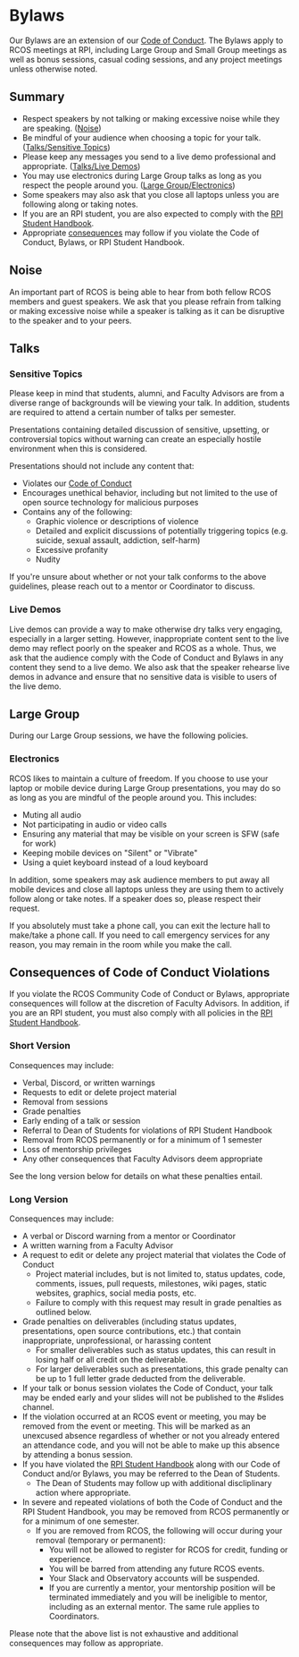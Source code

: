 # Bylaws

Our Bylaws are an extension of our [Code of Conduct](community/CODE_OF_CONDUCT.md). The Bylaws apply to RCOS meetings at RPI, including Large Group and Small Group meetings as well as bonus sessions, casual coding sessions, and any project meetings unless otherwise noted.

## Summary

- Respect speakers by not talking or making excessive noise while they are speaking. ([Noise](#noise))
- Be mindful of your audience when choosing a topic for your talk. ([Talks/Sensitive Topics](#sensitive-topics))
- Please keep any messages you send to a live demo professional and appropriate. ([Talks/Live Demos](#live-demos))
- You may use electronics during Large Group talks as long as you respect the people around you. ([Large Group/Electronics](#electronics))
- Some speakers may also ask that you close all laptops unless you are following along or taking notes.
- If you are an RPI student, you are also expected to comply with the [RPI Student Handbook](https://sexualviolence.rpi.edu/sites/default/files/Rensselaer%20Handbook%20of%20Student%20Rights%20%26%20Responsibilities%2C%20November%202017.pdf).
- Appropriate [consequences](#consequences-of-code-of-conduct-violations) may follow if you violate the Code of Conduct, Bylaws, or RPI Student Handbook.

## Noise

An important part of RCOS is being able to hear from both fellow RCOS members and guest speakers. We ask that you please refrain from talking or making excessive noise while a speaker is talking as it can be disruptive to the speaker and to your peers.

## Talks

### Sensitive Topics

Please keep in mind that students, alumni, and Faculty Advisors are from a diverse range of backgrounds will be viewing your talk. In addition, students are required to attend a certain number of talks per semester.

Presentations containing detailed discussion of sensitive, upsetting, or controversial topics without warning can create an especially hostile environment when this is considered.

Presentations should not include any content that:

- Violates our [Code of Conduct](community/CODE_OF_CONDUCT)
- Encourages unethical behavior, including but not limited to the use of open source technology for malicious purposes
- Contains any of the following:
  - Graphic violence or descriptions of violence
  - Detailed and explicit discussions of potentially triggering topics (e.g. suicide, sexual assault, addiction, self-harm)
  - Excessive profanity
  - Nudity

If you're unsure about whether or not your talk conforms to the above guidelines, please reach out to a mentor or Coordinator to discuss.

### Live Demos

Live demos can provide a way to make otherwise dry talks very engaging, especially in a larger setting. However, inappropriate content sent to the live demo may reflect poorly on the speaker and RCOS as a whole. Thus, we ask that the audience comply with the Code of Conduct and Bylaws in any content they send to a live demo. We also ask that the speaker rehearse live demos in advance and ensure that no sensitive data is visible to users of the live demo.

## Large Group

During our Large Group sessions, we have the following policies.

### Electronics

RCOS likes to maintain a culture of freedom. If you choose to use your laptop or mobile device during Large Group presentations, you may do so as long as you are mindful of the people around you. This includes:

- Muting all audio
- Not participating in audio or video calls
- Ensuring any material that may be visible on your screen is SFW (safe for work)
- Keeping mobile devices on "Silent" or "Vibrate"
- Using a quiet keyboard instead of a loud keyboard

In addition, some speakers may ask audience members to put away all mobile devices and close all laptops unless they are using them to actively follow along or take notes. If a speaker does so, please respect their request.

If you absolutely must take a phone call, you can exit the lecture hall to make/take a phone call. If you need to call emergency services for any reason, you may remain in the room while you make the call.

## Consequences of Code of Conduct Violations

If you violate the RCOS Community Code of Conduct or Bylaws, appropriate consequences will follow at the discretion of Faculty Advisors. In addition, if you are an RPI student, you must also comply with all policies in the [RPI Student Handbook](https://sexualviolence.rpi.edu/sites/default/files/Rensselaer%20Handbook%20of%20Student%20Rights%20%26%20Responsibilities%2C%20November%202017.pdf).

### Short Version

Consequences may include:

- Verbal, Discord, or written warnings
- Requests to edit or delete project material
- Removal from sessions
- Grade penalties
- Early ending of a talk or session
- Referral to Dean of Students for violations of RPI Student Handbook
- Removal from RCOS permanently or for a minimum of 1 semester
- Loss of mentorship privileges
- Any other consequences that Faculty Advisors deem appropriate

See the long version below for details on what these penalties entail.

### Long Version

Consequences may include:

- A verbal or Discord warning from a mentor or Coordinator
- A written warning from a Faculty Advisor
- A request to edit or delete any project material that violates the Code of Conduct
  - Project material includes, but is not limited to, status updates, code, comments, issues, pull requests, milestones, wiki pages, static websites, graphics, social media posts, etc.
  - Failure to comply with this request may result in grade penalties as outlined below.
- Grade penalties on deliverables (including status updates, presentations, open source contributions, etc.) that contain inappropriate, unprofessional, or harassing content
  - For smaller deliverables such as status updates, this can result in losing half or all credit on the deliverable.
  - For larger deliverables such as presentations, this grade penalty can be up to 1 full letter grade deducted from the deliverable.
- If your talk or bonus session violates the Code of Conduct, your talk may be ended early and your slides will not be published to the #slides channel.
- If the violation occurred at an RCOS event or meeting, you may be removed from the event or meeting. This will be marked as an unexcused absence regardless of whether or not you already entered an attendance code, and you will not be able to make up this absence by attending a bonus session.
- If you have violated the [RPI Student Handbook](https://sexualviolence.rpi.edu/sites/default/files/Rensselaer%20Handbook%20of%20Student%20Rights%20%26%20Responsibilities%2C%20November%202017.pdf) along with our Code of Conduct and/or Bylaws, you may be referred to the Dean of Students.
  - The Dean of Students may follow up with additional discliplinary action where appropriate.
- In severe and repeated violations of both the Code of Conduct and the RPI Student Handbook, you may be removed from RCOS permanently or for a minimum of one semester.
  - If you are removed from RCOS, the following will occur during your removal (temporary or permanent):
    - You will not be allowed to register for RCOS for credit, funding or experience.
    - You will be barred from attending any future RCOS events.
    - Your Slack and Observatory accounts will be suspended.
    - If you are currently a mentor, your mentorship position will be terminated immediately and you will be ineligible to mentor, including as an external mentor. The same rule applies to Coordinators.

Please note that the above list is not exhaustive and additional consequences may follow as appropriate.
